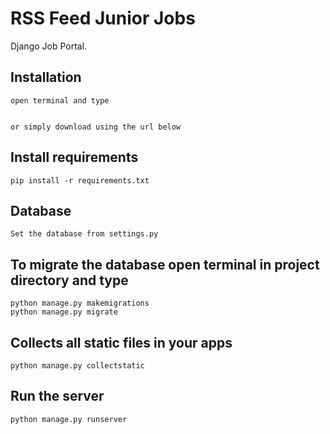 # RSS Feed Junior Jobs

Django Job Portal.

## Installation

```
open terminal and type


or simply download using the url below

```

## Install requirements

```
pip install -r requirements.txt
```

## Database

```
Set the database from settings.py
```

## To migrate the database open terminal in project directory and type

```
python manage.py makemigrations
python manage.py migrate
```

## Collects all static files in your apps

```
python manage.py collectstatic
```

## Run the server

```
python manage.py runserver
```
